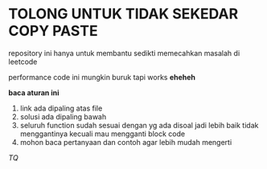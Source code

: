 <h1>TOLONG UNTUK TIDAK SEKEDAR COPY PASTE</h1>
<p>repository ini hanya untuk membantu sedikti memecahkan masalah di leetcode</p>
<p>performance code ini mungkin buruk  tapi works <b>eheheh</b></p>

<p><b>baca aturan ini</b></p>
<ol>
  <li>link ada dipaling atas file</li>
  <li>solusi ada dipaling bawah</li>
  <li>seluruh function sudah sesuai dengan yg ada disoal jadi lebih baik tidak menggantinya kecuali mau mengganti block code</li>
  <li>mohon baca pertanyaan dan contoh agar lebih mudah mengerti</li>
</ol>

<i>TQ</i>

